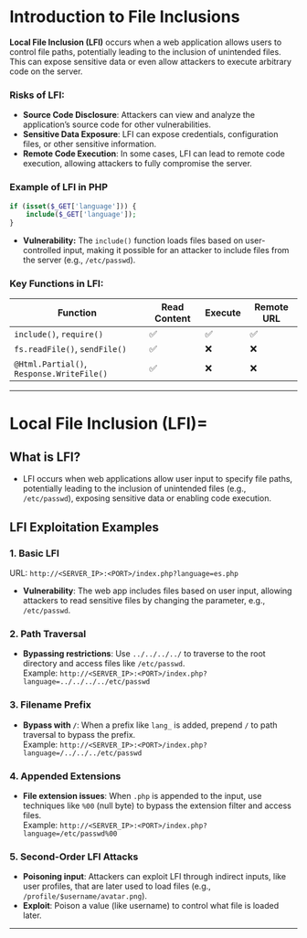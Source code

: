 
# Introduction to File Inclusions

**Local File Inclusion (LFI)** occurs when a web application allows users to control file paths, potentially leading to the inclusion of unintended files. This can expose sensitive data or even allow attackers to execute arbitrary code on the server.

### Risks of LFI:
- **Source Code Disclosure**: Attackers can view and analyze the application’s source code for other vulnerabilities.
- **Sensitive Data Exposure**: LFI can expose credentials, configuration files, or other sensitive information.
- **Remote Code Execution**: In some cases, LFI can lead to remote code execution, allowing attackers to fully compromise the server.

### Example of LFI in PHP
```php
if (isset($_GET['language'])) {
    include($_GET['language']);
}
```
- **Vulnerability:** The `include()` function loads files based on user-controlled input, making it possible for an attacker to include files from the server (e.g., `/etc/passwd`).

### Key Functions in LFI:
| Function                    | Read Content | Execute | Remote URL |
|-----------------------------|--------------|---------|------------|
| `include()`, `require()`     | ✅            | ✅       | ✅          |
| `fs.readFile()`, `sendFile()`| ✅            | ❌       | ❌          |
| `@Html.Partial()`, `Response.WriteFile()` | ✅            | ❌       | ❌          |

---

# Local File Inclusion (LFI)=

## What is LFI?
- LFI occurs when web applications allow user input to specify file paths, potentially leading to the inclusion of unintended files (e.g., `/etc/passwd`), exposing sensitive data or enabling code execution.

## LFI Exploitation Examples

### 1. **Basic LFI**  
URL: `http://<SERVER_IP>:<PORT>/index.php?language=es.php`  
- **Vulnerability**: The web app includes files based on user input, allowing attackers to read sensitive files by changing the parameter, e.g., `/etc/passwd`.

### 2. **Path Traversal**  
- **Bypassing restrictions**: Use `../../../../` to traverse to the root directory and access files like `/etc/passwd`.  
Example: `http://<SERVER_IP>:<PORT>/index.php?language=../../../../etc/passwd`

### 3. **Filename Prefix**  
- **Bypass with `/`**: When a prefix like `lang_` is added, prepend `/` to path traversal to bypass the prefix.  
Example: `http://<SERVER_IP>:<PORT>/index.php?language=/../../../etc/passwd`

### 4. **Appended Extensions**  
- **File extension issues**: When `.php` is appended to the input, use techniques like `%00` (null byte) to bypass the extension filter and access files.  
Example: `http://<SERVER_IP>:<PORT>/index.php?language=/etc/passwd%00`

### 5. **Second-Order LFI Attacks**  
- **Poisoning input**: Attackers can exploit LFI through indirect inputs, like user profiles, that are later used to load files (e.g., `/profile/$username/avatar.png`).  
- **Exploit**: Poison a value (like username) to control what file is loaded later.

---

